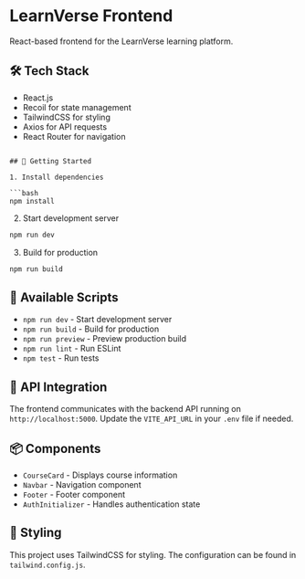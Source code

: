 # LearnVerse Frontend

React-based frontend for the LearnVerse learning platform.

## 🛠️ Tech Stack

- React.js
- Recoil for state management
- TailwindCSS for styling
- Axios for API requests
- React Router for navigation

````

## 🚀 Getting Started

1. Install dependencies

```bash
npm install
````

2. Start development server

```bash
npm run dev
```

3. Build for production

```bash
npm run build
```

## 📱 Available Scripts

- `npm run dev` - Start development server
- `npm run build` - Build for production
- `npm run preview` - Preview production build
- `npm run lint` - Run ESLint
- `npm test` - Run tests

## 🔗 API Integration

The frontend communicates with the backend API running on `http://localhost:5000`. Update the `VITE_API_URL` in your `.env` file if needed.

## 📦 Components

- `CourseCard` - Displays course information
- `Navbar` - Navigation component
- `Footer` - Footer component
- `AuthInitializer` - Handles authentication state

## 🎨 Styling

This project uses TailwindCSS for styling. The configuration can be found in `tailwind.config.js`.
